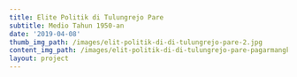 ```yaml
---
title: Elite Politik di Tulungrejo Pare
subtitle: Medio Tahun 1950-an
date: '2019-04-08'
thumb_img_path: /images/elit-politik-di-di-tulungrejo-pare-2.jpg
content_img_path: /images/elit-politik-di-di-tulungrejo-pare-pagarmangkok-book-cover-design.jpg
layout: project
---
```


